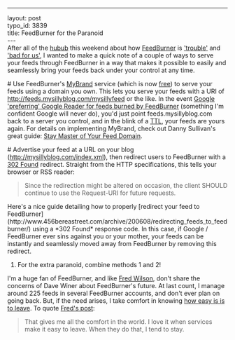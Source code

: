 ------------------------------------------------------------------------

layout: post\
typo\_id: 3839\
title: FeedBurner for the Paranoid\
---\
After all of the [hubub](http://www.techmeme.com/070721/p21#a070721p21)
this weekend about how [FeedBurner](http://www.feedburner.com/) is
['trouble'](http://www.scripting.com/stories/2007/07/21/whyFeedburnerIsTrouble.html)
and ['bad for
us'](http://scobleizer.com/2007/07/22/feedburner-bad-for-us), I wanted
to make a quick note of a couple of ways to serve your feeds through
FeedBurner in a way that makes it possible to easily and seamlessly
bring your feeds back under your control at any time.

\# Use FeedBurner's
[MyBrand](http://www.feedburner.com/fb/a/publishers/mybrand;jsessionid=90DFA112C8BFE3762618061519CF877F.fb1)
service (which is now
<a href="http://blogs.feedburner.com/feedburner/archives/2007/07/freeburner_for_everyone.php">free</a>)
to serve your feeds using a domain you own. This lets you serve your
feeds with a URI of http://feeds.mysillyblog.com/mysillyfeed or the
like. In the event [Google 'preferring' Google Reader for feeds burned
by FeedBurner](http://www.centernetworks.com/google-prefers-google)
(something I'm confident Google will never do), you'd just point
feeds.mysillyblog.com back to a server you control, and in the blink of
a [TTL](http://en.wikipedia.org/wiki/Time_to_live), your feeds are yours
again. For details on implementing MyBrand, check out Danny Sullivan's
great guide: [Stay Master of Your Feed
Domain](http://searchengineland.com/070110-111256.php).

\# Advertise your feed at a URL on your blog
(http://mysillyblog.com/index.xml), then redirect users to FeedBurner
with a [302
Found](http://www.w3.org/Protocols/rfc2616/rfc2616-sec10.html#sec10.3.3)
redirect. Straight from the HTTP specifications, this tells your browser
or RSS reader:

<blockquote>
Since the redirection might be altered on occasion, the client SHOULD
continue to use the Request-URI for future requests.

</blockquote>
Here's a nice guide detailing how to properly [redirect your feed to
FeedBurner](http://www.456bereastreet.com/archive/200608/redirecting_feeds_to_feedburner/)
using a *302 Found* response code. In this case, if Google / FeedBurner
ever sins against you or your mother, your feeds can be instantly and
seamlessly moved away from FeedBurner by removing this redirect.

1.  For the extra paranoid, combine methods 1 and 2!

I'm a huge fan of FeedBurner, and like [Fred
Wilson](http://avc.blogs.com/a_vc/2007/07/feedburner-and-.html), don't
share the concerns of Dave Winer about FeedBurner's future. At last
count, I manage around 225 feeds in several FeedBurner accounts, and
don't ever plan on going back. But, if the need arises, I take comfort
in knowing [how easy is is to
leave](http://blogs.feedburner.com/feedburner/archives/2005/06/ciao_feedburner.php).
To quote [Fred's
post](http://avc.blogs.com/a_vc/2007/07/feedburner-and-.html):

> That gives me all the comfort in the world. I love it when services
> make it easy to leave. When they do that, I tend to stay.
